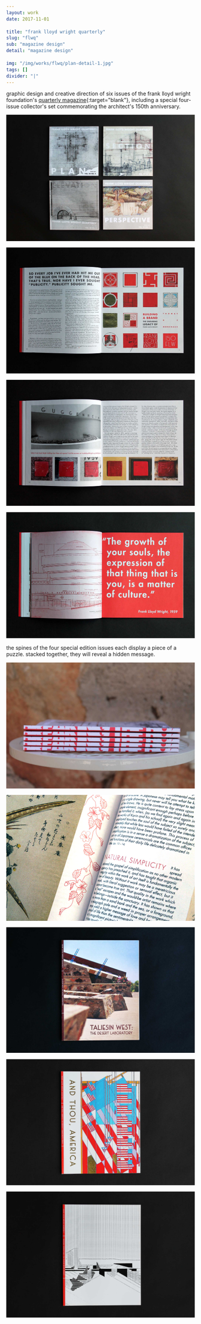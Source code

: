 ```yaml
---
layout: work
date: 2017-11-01

title: "frank lloyd wright quarterly"
slug: "flwq"
sub: "magazine design"
detail: "magazine design"

img: "/img/works/flwq/plan-detail-1.jpg"
tags: []
divider: "|"
---
```


graphic design and creative direction of six issues of the frank lloyd wright foundation's [quarterly magazine](https://franklloydwright.org/quarterly/){:target="blank"}, including a special four-issue collector's set commemorating the architect's 150th anniversary.

![quarterly](/img/works/flwq/150th-set.jpg)

![quarterly](/img/works/flwq/elevation-spread-1.jpg)

![quarterly](/img/works/flwq/elevation-spread-2.jpg)

![quarterly](/img/works/flwq/elevation-spread-3.jpg)

the spines of the four special edition issues each display a piece of a puzzle. stacked together, they will reveal a hidden message.

![quarterly](/img/works/flwq/section-spines.jpg)

![quarterly](/img/works/flwq/section-detail.jpg)

![quarterly](/img/works/flwq/taliesin-west.jpg)

![quarterly](/img/works/flwq/thou-america.jpg)

![quarterly](/img/works/flwq/design-legacy.jpg)
